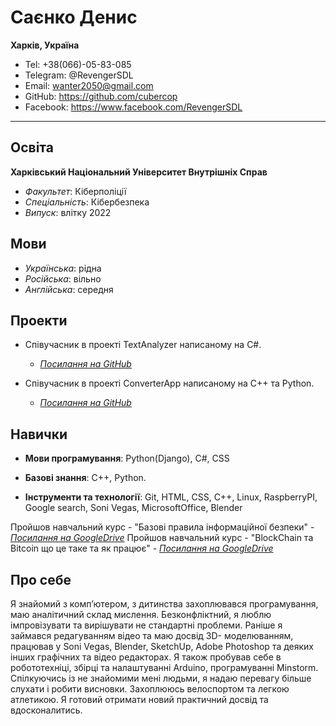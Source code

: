 Саєнко Денис 
==============

__Харків, Україна__

- Tel: +38(066)-05-83-085
- Telegram: @RevengerSDL
- Email: wanter2050@gmail.com
- GitHub: https://github.com/cubercop
- Facebook: https://www.facebook.com/RevengerSDL

***

## Освіта

__Харківський Національний Університет Внутрішніх Справ__
- _Факультет_: Кіберполіції
- _Спеціальність_: Кібербезпека
- _Випуск_: влітку 2022


## Мови

- _Українська_: рідна
- _Російська_: вільно
- _Англійська_: середня


## Проекти

- Співучасник в проекті TextAnalyzer написаному на C#.
	- [_Посилання на GitHub_][ConverterApp]

- Співучасник в проекті ConverterApp написаному на С++ та Python.
	- [_Посилання на GitHub_][TextAnalyzer] 


## Навички

- __Мови програмування__: Python(Django), C#, CSS
-  __Базові знання__: C++, Python.

- __Інструменти та технології__: Git, HTML, CSS, C++, Linux, RaspberryPI, Google search, Soni Vegas, MicrosoftOffice, Blender

Пройшов навчальний курс - "Базові правила інформаційної безпеки"
	- [_Посилання на GoogleDrive_][sertefikat1]
Пройшов навчальний курс - "BlockChain та Bitcoin що це таке та як працює"
	- [_Посилання на GoogleDrive_][sertefikat2]

## Про себе

Я знайомий з комп’ютером, з дитинства захоплювався програмування, маю аналітичний склад мислення. Безконфліктний, я люблю імпровізувати та вирішувати не стандартні проблеми. Раніше я займався редагуванням відео та маю досвід 3D- моделюванням, працював у Soni Vegas, Blender, SketchUp, Adobe Photoshop та деяких інших графічних та відео редакторах. Я також пробував себе в робототехніці, збірці та налаштуванні Arduino, програмуванні Minstorm. Спілкуючись із не знайомими мені людьми, я надаю перевагу більше слухати і робити висновки. Захоплююсь велоспортом та легкою атлетикою. Я готовий отримати новий практичний досвід та вдосконалитись.

[ConverterApp]: https://github.com/Palamariuk/ConverterApp
[TextAnalyzer]: https://github.com/Palamariuk/TextAnalyzer
[sertefikat1]: https://drive.google.com/file/d/1wg3prJq8_6AfyLyUygjF29zQSFBuf3V7/view?usp=sharing
[sertefikat2]: https://drive.google.com/file/d/13dR3ucaYz2kviRt8-0y0P5VolggFG2ZI/view?usp=sharing
